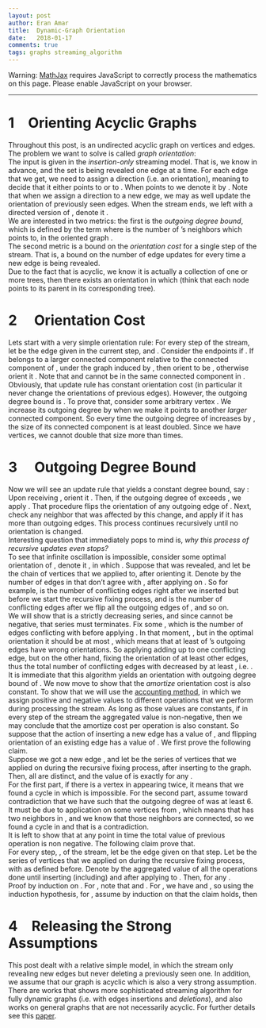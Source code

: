 ```yaml
---
layout: post
author: Eran Amar
title:  Dynamic-Graph Orientation
date:   2018-01-17
comments: true
tags: graphs streaming_algorithm
---
```



<script type="math/tex">
\newcommand{\lyxlock}{}
</script>
<noscript>
<div class="warning">
Warning: <a href="http://www.mathjax.org/">MathJax</a> requires JavaScript to correctly process the mathematics on this page. Please enable JavaScript on your browser.
</div><hr>
</hr></noscript>



<h1 class="Section">
<a class="toc" name="toc-Section-1">1</a> Orienting Acyclic Graphs
</h1>
<div class="Unindented">
Throughout this post, <span class="MathJax_Preview"><script type="math/tex">
G=\left(V,E\right)
</script>
</span> is an undirected acyclic graph on <span class="MathJax_Preview"><script type="math/tex">
n
</script>
</span> vertices and <span class="MathJax_Preview"><script type="math/tex">
m\le n-1
</script>
</span> edges. The problem we want to solve is called <i>graph orientation</i>:
</div>
<div class="Indented">
The input <span class="MathJax_Preview"><script type="math/tex">
G
</script>
</span> is given in the <i>insertion-only</i> streaming model. That is, we know <span class="MathJax_Preview"><script type="math/tex">
V
</script>
</span> in advance, and the set <span class="MathJax_Preview"><script type="math/tex">
E
</script>
</span> is being revealed one edge at a time. For each edge <span class="MathJax_Preview"><script type="math/tex">
\left(u,v\right)\in E
</script>
</span> that we get, we need to assign a direction (i.e. an orientation), meaning to decide that it either points to <span class="MathJax_Preview"><script type="math/tex">
u
</script>
</span> or to <span class="MathJax_Preview"><script type="math/tex">
v
</script>
</span>. When <span class="MathJax_Preview"><script type="math/tex">
u
</script>
</span> points to <span class="MathJax_Preview"><script type="math/tex">
v
</script>
</span> we denote it by <span class="MathJax_Preview"><script type="math/tex">
u\rightarrow v
</script>
</span>. Note that when we assign a direction to a new edge, we may as well update the orientation of previously seen edges. When the stream ends, we left with a directed version of <span class="MathJax_Preview"><script type="math/tex">
G
</script>
</span>, denote it <span class="MathJax_Preview"><script type="math/tex">
\overrightarrow{G}=\left(V,\overrightarrow{E}\right)
</script>
</span>. 
</div>
<div class="Indented">
We are interested in two metrics: the first is the<i> outgoing degree bound</i>, which is defined by the term <span class="MathJax_Preview">
<script type="math/tex;mode=display">

deg\left(\overrightarrow{G}\right):=\max_{v\in V}deg_{out}\left(v;\overrightarrow{G}\right)

</script>
</span>
 where <span class="MathJax_Preview"><script type="math/tex">
deg_{out}(v;\overrightarrow{G}):=\left|\left\{ u\in V\mid v\rightarrow u\right\} \right|
</script>
</span> is the number of <span class="MathJax_Preview"><script type="math/tex">
v
</script>
</span>’s neighbors which <span class="MathJax_Preview"><script type="math/tex">
v
</script>
</span> points to, in the oriented graph <span class="MathJax_Preview"><script type="math/tex">
\overrightarrow{G}
</script>
</span>.
</div>
<div class="Indented">
The second metric is a bound on the <i>orientation cost</i> for a single step of the stream. That is, a bound on the number of edge updates for every time a new edge is being revealed. 
</div>
<div class="Indented">
Due to the fact that <span class="MathJax_Preview"><script type="math/tex">
G
</script>
</span> is acyclic, we know it is actually a collection of one or more trees, then there exists an orientation <span class="MathJax_Preview"><script type="math/tex">
\overrightarrow{G}
</script>
</span> in which <span class="MathJax_Preview"><script type="math/tex">
deg\left(\overrightarrow{G}\right)\le1
</script>
</span> (think that each node points to its parent in its corresponding tree).
</div>
<h1 class="Section">
<a class="toc" name="toc-Section-2">2</a> <span class="MathJax_Preview"><script type="math/tex">
\mathcal{O}\left(1\right)
</script>
</span> Orientation Cost
</h1>
<div class="Unindented">
Lets start with a very simple orientation rule: For every step of the stream, let <span class="MathJax_Preview"><script type="math/tex">
e_{i}=\left(u,v\right)
</script>
</span> be the edge given in the current step, and <span class="MathJax_Preview"><script type="math/tex">
E_{i}=\left\{ e_{1},..,e_{i}\right\} 
</script>
</span>. Consider the endpoints if <span class="MathJax_Preview"><script type="math/tex">
e_{i}
</script>
</span>. If <span class="MathJax_Preview"><script type="math/tex">
u
</script>
</span> belongs to a larger connected component relative to the connected component of <span class="MathJax_Preview"><script type="math/tex">
v
</script>
</span>, under the graph induced by <span class="MathJax_Preview"><script type="math/tex">
E_{i}
</script>
</span>, then orient <span class="MathJax_Preview"><script type="math/tex">
e_{i}
</script>
</span> to be <span class="MathJax_Preview"><script type="math/tex">
v\rightarrow u
</script>
</span>, otherwise orient it <span class="MathJax_Preview"><script type="math/tex">
u\rightarrow v
</script>
</span>. Note that <span class="MathJax_Preview"><script type="math/tex">
u
</script>
</span> and <span class="MathJax_Preview"><script type="math/tex">
v
</script>
</span> cannot be in the same connected component in <span class="MathJax_Preview"><script type="math/tex">
G_{i}=\left(V,E_{i}\right)
</script>
</span>.
</div>
<div class="Indented">
Obviously, that update rule has constant orientation cost (in particular it never change the orientations of previous edges). However, the outgoing degree bound is <span class="MathJax_Preview"><script type="math/tex">
\mathcal{O}\left(\log n\right)
</script>
</span>. To prove that, consider some arbitrary vertex <span class="MathJax_Preview"><script type="math/tex">
v
</script>
</span>. We increase its outgoing degree by <span class="MathJax_Preview"><script type="math/tex">
1
</script>
</span> when we make it points to another <i>larger</i> connected component. So every time the outgoing degree of <span class="MathJax_Preview"><script type="math/tex">
v
</script>
</span> increases by <span class="MathJax_Preview"><script type="math/tex">
1
</script>
</span>, the size of its connected component is at least doubled. Since we have <span class="MathJax_Preview"><script type="math/tex">
n
</script>
</span> vertices, we cannot double that size more than <span class="MathJax_Preview"><script type="math/tex">
\log_{2}n
</script>
</span> times.
</div>
<h1 class="Section">
<a class="toc" name="toc-Section-3">3</a> <span class="MathJax_Preview"><script type="math/tex">
\mathcal{O}\left(1\right)
</script>
</span> Outgoing Degree Bound
</h1>
<div class="Unindented">
Now we will see an update rule that yields a constant degree bound, say <span class="MathJax_Preview"><script type="math/tex">
4
</script>
</span>: 
</div>
<div class="Indented">
Upon receiving <span class="MathJax_Preview"><script type="math/tex">
e_{i}=\left(u,v\right)
</script>
</span>, orient it <span class="MathJax_Preview"><script type="math/tex">
v\rightarrow u
</script>
</span>. Then, if the outgoing degree of <span class="MathJax_Preview"><script type="math/tex">
v
</script>
</span> exceeds <span class="MathJax_Preview"><script type="math/tex">
4
</script>
</span>, we apply <span class="MathJax_Preview"><script type="math/tex">
makeSink\left(v\right)
</script>
</span>. That procedure flips the orientation of any outgoing edge of <span class="MathJax_Preview"><script type="math/tex">
v
</script>
</span>. Next, check any neighbor <span class="MathJax_Preview"><script type="math/tex">
u
</script>
</span> that was affected by this change, and apply <span class="MathJax_Preview"><script type="math/tex">
makeSink\left(u\right)
</script>
</span> if it has more than <span class="MathJax_Preview"><script type="math/tex">
4
</script>
</span> outgoing edges. This process continues recursively until no orientation is changed.
</div>
<div class="Indented">
Interesting question that immediately pops to mind is, <i>why this process of recursive updates even stops? </i>
</div>
<div class="Indented">
To see that infinite oscillation is impossible, consider some optimal orientation of <span class="MathJax_Preview"><script type="math/tex">
G
</script>
</span>, denote it <span class="MathJax_Preview"><script type="math/tex">
\overrightarrow{G}^{*}
</script>
</span>, in which <span class="MathJax_Preview"><script type="math/tex">
deg\left(\overrightarrow{G}^{*}\right)\le1
</script>
</span>. Suppose that <span class="MathJax_Preview"><script type="math/tex">
e_{i}=\left(v,u_{1}\right)
</script>
</span> was revealed, and let <span class="MathJax_Preview"><script type="math/tex">
u_{1},u_{2},...
</script>
</span> be the chain of vertices that we applied <span class="MathJax_Preview"><script type="math/tex">
makeSink\left(\cdot\right)
</script>
</span> to, after orienting it. Denote by <span class="MathJax_Preview"><script type="math/tex">
\phi_{k}
</script>
</span> the number of edges in <span class="MathJax_Preview"><script type="math/tex">
G_{i}=\left(V,E_{i}\right)
</script>
</span> that don’t agree with <span class="MathJax_Preview"><script type="math/tex">
\overrightarrow{G}^{*}
</script>
</span>, after applying <span class="MathJax_Preview"><script type="math/tex">
makeSink\left(\cdot\right)
</script>
</span> on <span class="MathJax_Preview"><script type="math/tex">
u_{1},..,u_{k}
</script>
</span>. So for example, <span class="MathJax_Preview"><script type="math/tex">
\phi_{0}
</script>
</span> is the number of conflicting edges right after we inserted <span class="MathJax_Preview"><script type="math/tex">
e_{i}
</script>
</span> but before we start the recursive fixing process, and <span class="MathJax_Preview"><script type="math/tex">
\phi_{1}
</script>
</span> is the number of conflicting edges after we flip all the outgoing edges of <span class="MathJax_Preview"><script type="math/tex">
u_{1}
</script>
</span>, and so on.
</div>
<div class="Indented">
We will show that <span class="MathJax_Preview"><script type="math/tex">
\phi_{0},\phi_{1},..
</script>
</span> is a strictly decreasing series, and since <span class="MathJax_Preview"><script type="math/tex">
\phi_{k}
</script>
</span> cannot be negative, that series must terminates. Fix some <span class="MathJax_Preview"><script type="math/tex">
\phi_{k}
</script>
</span>, which is the number of edges conflicting with <span class="MathJax_Preview"><script type="math/tex">
\overrightarrow{G}^{*}
</script>
</span> before applying <span class="MathJax_Preview"><script type="math/tex">
makeSink\left(u_{k+1}\right)
</script>
</span>. In that moment, <span class="MathJax_Preview"><script type="math/tex">
deg_{out}\left(u_{k+1}\right)>4
</script>
</span>, but in the optimal orientation it should be at most <span class="MathJax_Preview"><script type="math/tex">
1
</script>
</span>, which means that at least <span class="MathJax_Preview"><script type="math/tex">
4
</script>
</span> of <span class="MathJax_Preview"><script type="math/tex">
u_{k+1}
</script>
</span>’s outgoing edges have wrong orientations. So applying <span class="MathJax_Preview"><script type="math/tex">
makeSink\left(u_{k+1}\right)
</script>
</span> adding up to one conflicting edge, but on the other hand, fixing the orientation of at least <span class="MathJax_Preview"><script type="math/tex">
4
</script>
</span> other edges, thus the total number of conflicting edges with <span class="MathJax_Preview"><script type="math/tex">
\overrightarrow{G}^{*}
</script>
</span> decreased by at least <span class="MathJax_Preview"><script type="math/tex">
3
</script>
</span>, i.e. <span class="MathJax_Preview"><script type="math/tex">
\phi_{k}\ge3+\phi_{k+1}
</script>
</span>. 
</div>
<div class="Indented">
It is immediate that this algorithm yields an orientation with outgoing degree bound of <span class="MathJax_Preview"><script type="math/tex">
4
</script>
</span>. We now move to show that the <i>amortize</i> orientation cost is also constant. To show that we will use the <a class="URL" href="https://en.wikipedia.org/wiki/Accounting_method_(computer_science)">accounting method</a>, in which we assign positive and negative values to different operations that we perform during processing the stream. As long as those values are constants, if in every step of the stream the aggregated value is non-negative, then we may conclude that the amortize cost per operation is also constant. So suppose that the action of inserting a new edge has a value of <span class="MathJax_Preview"><script type="math/tex">
+2
</script>
</span>, and flipping orientation of an existing edge has a value of <span class="MathJax_Preview"><script type="math/tex">
-1
</script>
</span>. We first prove the following claim.
</div>
<div class="Claim">
Suppose we got a new edge <span class="MathJax_Preview"><script type="math/tex">
e_{i}
</script>
</span>, and let <span class="MathJax_Preview"><script type="math/tex">
u_{1},u_{2},...,u_{k}
</script>
</span> be the series of vertices that we applied on <span class="MathJax_Preview"><script type="math/tex">
makeSink
</script>
</span> during the recursive fixing process, after inserting <span class="MathJax_Preview"><script type="math/tex">
e_{i}
</script>
</span> to the graph. Then, all <span class="MathJax_Preview"><script type="math/tex">
u_{1},u_{2},...,u_{k}
</script>
</span> are distinct, and the value of <span class="MathJax_Preview"><script type="math/tex">
makeSink\left(u_{t}\right)
</script>
</span> is exactly <span class="MathJax_Preview"><script type="math/tex">
-5
</script>
</span> for any <span class="MathJax_Preview"><script type="math/tex">
t\in\left\{ 1,...,k\right\} 
</script>
</span>.
</div>
<div class="Proof">
For the first part, if there is a vertex in <span class="MathJax_Preview"><script type="math/tex">
u_{1},u_{2},...,u_{k}
</script>
</span> appearing twice, it means that we found a cycle in <span class="MathJax_Preview"><script type="math/tex">
G
</script>
</span> which is impossible. For the second part, assume toward contradiction that we have <span class="MathJax_Preview"><script type="math/tex">
t\in\left\{ 1,..,k\right\} 
</script>
</span> such that the outgoing degree of <span class="MathJax_Preview"><script type="math/tex">
u_{t}
</script>
</span> was at least 6. It must be due to <span class="MathJax_Preview"><script type="math/tex">
makeSink\left(\cdot\right)
</script>
</span> application on some vertices from <span class="MathJax_Preview"><script type="math/tex">
\left\{ u_{1},...,u_{t-1}\right\} 
</script>
</span>, which means that <span class="MathJax_Preview"><script type="math/tex">
u_{t}
</script>
</span> has two neighbors in <span class="MathJax_Preview"><script type="math/tex">
\left\{ u_{1},...,u_{t-1}\right\} 
</script>
</span>, and we know that those neighbors are connected, so we found a cycle in <span class="MathJax_Preview"><script type="math/tex">
G
</script>
</span> and that is a contradiction.
</div>
<div class="Unindented">

</div>
<div class="Indented">
It is left to show that at any point in time the total value of previous operation is non negative. The following claim prove that.
</div>
<div class="Claim">
For every step, <span class="MathJax_Preview"><script type="math/tex">
i
</script>
</span>, of the stream, let <span class="MathJax_Preview"><script type="math/tex">
e_{i}
</script>
</span> be the edge given on that step. Let <span class="MathJax_Preview"><script type="math/tex">
u_{i,1},u_{i,2},...,u_{i,k_{i}}
</script>
</span> be the series of vertices that we applied on <span class="MathJax_Preview"><script type="math/tex">
makeSink
</script>
</span> during the recursive fixing process, with <span class="MathJax_Preview"><script type="math/tex">
\phi_{i,0,}...,\phi_{i,k_{i}}
</script>
</span> as defined before. Denote by <span class="MathJax_Preview"><script type="math/tex">
\psi_{i,t}
</script>
</span> the aggregated value of all the operations done until inserting <span class="MathJax_Preview"><script type="math/tex">
e_{i}
</script>
</span> (including) and after applying <span class="MathJax_Preview"><script type="math/tex">
makeSink
</script>
</span> to <span class="MathJax_Preview"><script type="math/tex">
\left\{ u_{1},..,u_{t}\right\} 
</script>
</span>. Then, <span class="MathJax_Preview"><script type="math/tex">
\psi_{i,t}\ge2\cdot\phi_{i,t}
</script>
</span> for any <span class="MathJax_Preview"><script type="math/tex">
t
</script>
</span>.
</div>
<div class="Proof">
Proof by induction on <span class="MathJax_Preview"><script type="math/tex">
i
</script>
</span>. For <span class="MathJax_Preview"><script type="math/tex">
i=1
</script>
</span>, note that <span class="MathJax_Preview"><script type="math/tex">
\phi_{1,0}=0
</script>
</span> and <span class="MathJax_Preview"><script type="math/tex">
\psi_{1,0}=3
</script>
</span>. For <span class="MathJax_Preview"><script type="math/tex">
i>1
</script>
</span>, we have <span class="MathJax_Preview"><script type="math/tex">
\psi_{i,0}=\psi_{i-1,k_{i-1}}+2
</script>
</span> and <span class="MathJax_Preview"><script type="math/tex">
\phi_{i,0}\le\phi_{i-1,k_{i-1}}+1
</script>
</span>, so using the induction hypothesis, <span class="MathJax_Preview">
<script type="math/tex;mode=display">

\psi_{i,0}\ge2+2\cdot\phi_{i-1,k_{i-1}}\ge2\cdot\phi_{i,0}

</script>
</span>
 for <span class="MathJax_Preview"><script type="math/tex">
t>0
</script>
</span>, assume by induction on <span class="MathJax_Preview"><script type="math/tex">
t
</script>
</span> that the claim holds, then <span class="MathJax_Preview">
<script type="math/tex;mode=display">

\psi_{i,t}=\psi_{i,t-1}-5\ge2\cdot\phi_{i,t-1}-5\ge2\left(\phi_{i,t}+3\right)-5\ge2\phi_{i,t}

</script>
</span>
</div>
<div class="Unindented">

</div>
<h1 class="Section">
<a class="toc" name="toc-Section-4">4</a> Releasing the Strong Assumptions
</h1>
<div class="Unindented">
This post dealt with a relative simple model, in which the stream only revealing new edges but never deleting a previously seen one. In addition, we assume that our graph is acyclic which is also a very strong assumption. There are works that shows more sophisticated streaming algorithm for fully dynamic graphs (i.e. with edges insertions and <i>deletions</i>), and also works on general graphs that are not necessarily acyclic. For further details see this <a class="URL" href="https://arxiv.org/abs/1312.1382">paper</a>.
</div>
